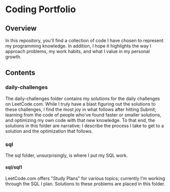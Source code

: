 # Coding Portfolio
## Overview
In this repository, you'll find a collection of code I have chosen to represent my programming knowledge. In addition, I hope it highlights the way I approach problems, my work habits, and what I value in my personal growth.
## Contents
### daily-challenges
The daily-challenges folder contains my solutions for the daily challenges on LeetCode.com. While I truly have a blast figuring out the solutions to these challenges, I find the most joy in what follows after hitting Submit; learning from the code of people who've found faster or smaller solutions, and optimizing my own code with that new knowledge. To that end, the solutions in this folder are narrative; I describe the process I take to get to a solution and the optimization that follows.
### sql
The sql folder, unsurprisingly, is where I put my SQL work.
#### sql/sql1
LeetCode.com offers "Study Plans" for various topics; currently I'm working through the SQL I plan. Solutions to these problems are placed in this folder.